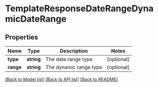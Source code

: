 # TemplateResponseDateRangeDynamicDateRange

## Properties
Name | Type | Description | Notes
------------ | ------------- | ------------- | -------------
**type** | **string** | The date range type | [optional] 
**range** | **string** | The dynamic range type | [optional] 

[[Back to Model list]](../README.md#documentation-for-models) [[Back to API list]](../README.md#documentation-for-api-endpoints) [[Back to README]](../README.md)


